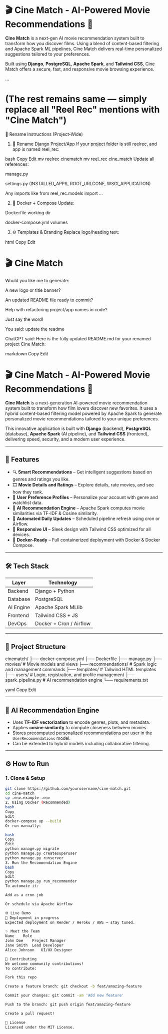 # 🎬 Cine Match - AI-Powered Movie Recommendations 🍿

**Cine Match** is a next-gen AI movie recommendation system built to transform how you discover films. Using a blend of content-based filtering and Apache Spark ML pipelines, Cine Match delivers real-time personalized suggestions tailored to your preferences.

Built using **Django**, **PostgreSQL**, **Apache Spark**, and **Tailwind CSS**, Cine Match offers a secure, fast, and responsive movie browsing experience.

...

# (The rest remains same — simply replace all "Reel Rec" mentions with "Cine Match")
🔧 Rename Instructions (Project-Wide)
1. 💼 Rename Django Project/App
If your project folder is still reelrec, and app is named reel_rec:

bash
Copy
Edit
mv reelrec cinematch
mv reel_rec cine_match
Update all references:

manage.py

settings.py (INSTALLED_APPS, ROOT_URLCONF, WSGI_APPLICATION)

Any imports like from reel_rec.models import ...

2. 🐳 Docker + Compose
Update:

Dockerfile working dir

docker-compose.yml volumes

3. 🌐 Templates & Branding
Replace logo/heading text:

html
Copy
Edit
<h1 class="text-4xl font-bold text-center text-blue-600">🎬 Cine Match</h1>
Would you like me to generate:

A new logo or title banner?

An updated README file ready to commit?

Help with refactoring project/app names in code?

Just say the word!







You said:
update the readme


ChatGPT said:
Here is the fully updated README.md for your renamed project Cine Match:

markdown
Copy
Edit
# 🎬 Cine Match - AI-Powered Movie Recommendations 🍿

**Cine Match** is a next-generation AI-powered movie recommendation system built to transform how film lovers discover new favorites. It uses a hybrid content-based filtering model powered by Apache Spark to generate personalized movie recommendations tailored to your unique preferences.

This innovative application is built with **Django** (backend), **PostgreSQL** (database), **Apache Spark** (AI pipeline), and **Tailwind CSS** (frontend), delivering speed, security, and a modern user experience.

---

## 🚀 Features

- 🔍 **Smart Recommendations** – Get intelligent suggestions based on genres and ratings you like.
- 🎞️ **Movie Details and Ratings** – Explore details, rate movies, and see how they rank.
- 🎯 **User Preference Profiles** – Personalize your account with genre and watchlist data.
- 🧠 **AI Recommendation Engine** – Apache Spark computes movie similarities via TF-IDF & Cosine similarity.
- 📅 **Automated Daily Updates** – Scheduled pipeline refresh using cron or Airflow.
- 📱 **Responsive UI** – Sleek design with Tailwind CSS optimized for all devices.
- 🐳 **Docker-Ready** – Full containerized deployment with Docker & Docker Compose.

---

## 🛠️ Tech Stack

| Layer        | Technology               |
|--------------|---------------------------|
| Backend      | Django + Python           |
| Database     | PostgreSQL                |
| AI Engine    | Apache Spark MLlib        |
| Frontend     | Tailwind CSS + JS         |
| DevOps       | Docker + Cron / Airflow   |

---

## 📁 Project Structure

cinematch/
├── docker-compose.yml
├── Dockerfile
├── manage.py
├── movies/ # Movie models and views
├── recommendations/ # Spark logic and management commands
├── templates/ # Tailwind HTML templates
├── users/ # Login, registration, and profile management
├── spark_pipeline.py # AI recommendation engine
└── requirements.txt

yaml
Copy
Edit

---

## 🧠 AI Recommendation Engine

- Uses **TF-IDF vectorization** to encode genres, plots, and metadata.
- Applies **cosine similarity** to compute closeness between movies.
- Stores precomputed personalized recommendations per user in the `UserRecommendations` model.
- Can be extended to hybrid models including collaborative filtering.

---

## ⚙️ How to Run

### 1. Clone & Setup

```bash
git clone https://github.com/yourusername/cine-match.git
cd cine-match
cp .env.example .env
2. Using Docker (Recommended)
bash
Copy
Edit
docker-compose up --build
Or run manually:

bash
Copy
Edit
python manage.py migrate
python manage.py createsuperuser
python manage.py runserver
3. Run the Recommendation Engine
bash
Copy
Edit
python manage.py run_recommender
To automate it:

Add as a cron job

Or schedule via Apache Airflow

🌐 Live Demo
🚧 Deployment in progress
Expected deployment on Render / Heroku / AWS – stay tuned.

✨ Meet the Team
Name	Role
John Doe	Project Manager
Jane Smith	Lead Developer
Alice Johnson	UI/UX Designer

🤝 Contributing
We welcome community contributions!
To contribute:

Fork this repo

Create a feature branch: git checkout -b feat/amazing-feature

Commit your changes: git commit -am 'Add new feature'

Push to the branch: git push origin feat/amazing-feature

Create a pull request!

📘 License
Licensed under the MIT License.
